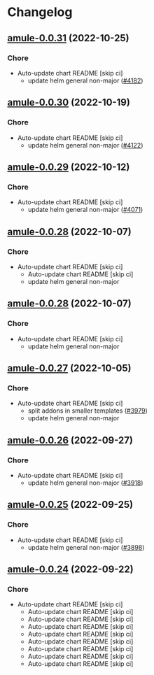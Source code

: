 # Changelog



## [amule-0.0.31](https://github.com/truecharts/charts/compare/amule-0.0.30...amule-0.0.31) (2022-10-25)

### Chore

- Auto-update chart README [skip ci]
  - update helm general non-major ([#4182](https://github.com/truecharts/charts/issues/4182))




## [amule-0.0.30](https://github.com/truecharts/charts/compare/amule-0.0.29...amule-0.0.30) (2022-10-19)

### Chore

- Auto-update chart README [skip ci]
  - update helm general non-major ([#4122](https://github.com/truecharts/charts/issues/4122))




## [amule-0.0.29](https://github.com/truecharts/charts/compare/amule-0.0.28...amule-0.0.29) (2022-10-12)

### Chore

- Auto-update chart README [skip ci]
  - update helm general non-major ([#4071](https://github.com/truecharts/charts/issues/4071))




## [amule-0.0.28](https://github.com/truecharts/charts/compare/amule-0.0.27...amule-0.0.28) (2022-10-07)

### Chore

- Auto-update chart README [skip ci]
  - Auto-update chart README [skip ci]
  - update helm general non-major




## [amule-0.0.28](https://github.com/truecharts/charts/compare/amule-0.0.27...amule-0.0.28) (2022-10-07)

### Chore

- Auto-update chart README [skip ci]
  - update helm general non-major




## [amule-0.0.27](https://github.com/truecharts/charts/compare/amule-0.0.26...amule-0.0.27) (2022-10-05)

### Chore

- Auto-update chart README [skip ci]
  - split addons in smaller templates ([#3979](https://github.com/truecharts/charts/issues/3979))
  - update helm general non-major




## [amule-0.0.26](https://github.com/truecharts/charts/compare/amule-0.0.25...amule-0.0.26) (2022-09-27)

### Chore

- Auto-update chart README [skip ci]
  - update helm general non-major ([#3918](https://github.com/truecharts/charts/issues/3918))




## [amule-0.0.25](https://github.com/truecharts/charts/compare/amule-0.0.24...amule-0.0.25) (2022-09-25)

### Chore

- Auto-update chart README [skip ci]
  - update helm general non-major ([#3898](https://github.com/truecharts/charts/issues/3898))




## [amule-0.0.24](https://github.com/truecharts/charts/compare/amule-0.0.23...amule-0.0.24) (2022-09-22)

### Chore

- Auto-update chart README [skip ci]
  - Auto-update chart README [skip ci]
  - Auto-update chart README [skip ci]
  - Auto-update chart README [skip ci]
  - Auto-update chart README [skip ci]
  - Auto-update chart README [skip ci]
  - Auto-update chart README [skip ci]
  - Auto-update chart README [skip ci]
  - Auto-update chart README [skip ci]
